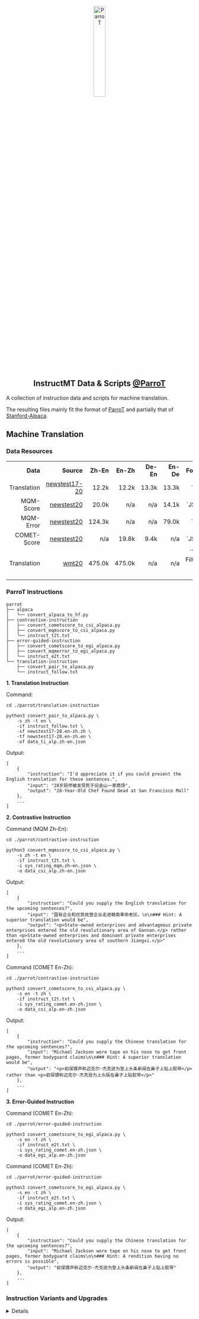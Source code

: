 <div align="center">
    <img width="25%" alt="ParroT" src="https://github.com/wxjiao/InstructMT/assets/31032829/3a19944b-d42d-45da-919b-320f1410a3a6">
    <h2>
    InstructMT Data & Scripts <a href="https://github.com/wxjiao/ParroT">@ParroT</a>
    </h2>
</div>

A collection of instruction data and scripts for machine translation.

The resulting files mainly fit the format of [ParroT](https://github.com/wxjiao/ParroT) and partially that of [Stanford-Alpaca](https://github.com/tatsu-lab/stanford_alpaca).

## Machine Translation

### Data Resources

<div align="center">
<table style="text-align:right">
  <tr>
    <th> Data </th>
    <th> Source </th>
    <th> Zh-En </th>
    <th> En-Zh </th>
    <th> De-En </th>
    <th> En-De </th>
    <th> Format </th>
  </tr>
  <tr>
    <td>Translation </td>
    <td> <a href="https://drive.google.com/drive/folders/19_kMgbH1R9VrYf72xCNDxILX5ptPct_a?usp=drive_link" >newstest17-20 </a> </td>
    <td> 12.2k </td>
    <td> 12.2k </td>
    <td> 13.3k </td>
    <td> 13.3k </td>
    <td> `TXT` </td>
  </tr>
  <tr>
    <td>MQM-Score </td>
    <td> <a href="https://drive.google.com/drive/folders/1OFmqJVtu_dhVYq-KNb478pmqdfqPNQSA?usp=drive_link" >newstest20 </a> </td>
    <td> 20.0k </td>
    <td> n/a </td>
    <td> n/a </td>
    <td> 14.1k </td>
    <td> `JSON` </td>
  </tr>
  <tr>
    <td>MQM-Error </td>
    <td> <a href="https://drive.google.com/drive/folders/18O5hZc9GVX6V5wq9PKb3hzSef0pgzkbO?usp=drive_link" >newstest20 </a> </td>
    <td> 124.3k </td>
    <td> n/a </td>
    <td> n/a </td>
    <td> 79.0k </td>
    <td> `TXT` </td>
  </tr>
  <tr>
    <td>COMET-Score </td>
    <td> <a href="https://drive.google.com/drive/folders/1wDiHYuu-vZiBnfGmzEigRpnmx2qFiFwF?usp=drive_link" >newstest20 </a> </td>
    <td> n/a </td>
    <td> 19.8k </td>
    <td> 9.4k </td>
    <td> n/a </td>
    <td> `JSON` </td>
  </tr>
  <tr>
    <td>Translation </td>
    <td> <a href="https://drive.google.com/drive/folders/1g7x0jrKlUfkEduy_gS7k7JFn7zPB7o_u?usp=drive_link" >wmt20 </a> </td>
    <td> 475.0k </td>
    <td> 475.0k </td>
    <td> n/a </td>
    <td> n/a </td>
    <td> `TXT`: Filtered from 26M </td>
  </tr>
</table>
</div>


### ParroT Instructions

```
parrot
├── alpaca
│   └── convert_alpaca_to_hf.py
├── contrastive-instruction
│   ├── convert_cometscore_to_csi_alpaca.py
│   ├── convert_mqmscore_to_csi_alpaca.py
│   └── instruct_t2t.txt
├── error-guided-instruction
│   ├── convert_cometscore_to_egi_alpaca.py
│   ├── convert_mqmerror_to_egi_alpaca.py
│   └── instruct_e2t.txt
└── translation-instruction
    ├── convert_pair_to_alpaca.py
    └── instruct_follow.txt
```

**1. Translation Instruction**

Command:
```
cd ./parrot/translation-instruction

python3 convert_pair_to_alpaca.py \
    -s zh -t en \
    -if instruct_follow.txt \
    -sf newstest17-20.en-zh.zh \
    -tf newstest17-20.en-zh.en \
    -of data_ti_alp.zh-en.json
```

Output:
```
[
    {
        "instruction": "I'd appreciate it if you could present the English translation for these sentences.",
        "input": "28岁厨师被发现死于旧金山一家商场",
        "output": "28-Year-Old Chef Found Dead at San Francisco Mall"
    },
    ...
]
```

**2. Contrastive Instruction**

Command (MQM Zh-En):
```
cd ./parrot/contrastive-instruction

python3 convert_mqmscore_to_csi_alpaca.py \
    -s zh -t en \
    -if instruct_t2t.txt \
    -i sys_rating_mqm.zh-en.json \
    -o data_csi_alp.zh-en.json
```

Output:
```
[
    {
        "instruction": "Could you supply the English translation for the upcoming sentences?",
        "input": "国有企业和优势民营企业走进赣南革命老区。\n\n### Hint: A superior translation would be",
        "output": "<p>State-owned enterprises and advantageous private enterprises entered the old revolutionary area of Gannan.</p> rather than <p>State-owned enterprises and dominant private enterprises entered the old revolutionary area of southern Jiangxi.</p>"
    },
    ...
]
```

Command (COMET En-Zh):
```
cd ./parrot/contrastive-instruction

python3 convert_cometscore_to_csi_alpaca.py \
    -s en -t zh \
    -if instruct_t2t.txt \
    -i sys_rating_comet.en-zh.json \
    -o data_csi_alp.en-zh.json
```

Output:
```
[
    {
        "instruction": "Could you supply the Chinese translation for the upcoming sentences?",
        "input": "Michael Jackson wore tape on his nose to get front pages, former bodyguard claims\n\n### Hint: A superior translation would be",
        "output": "<p>前保镖声称迈克尔·杰克逊为登上头条新闻在鼻子上贴上胶带</p> rather than <p>前保镖称迈克尔·杰克逊为上头版在鼻子上贴胶带</p>"
    },
    ...
]
```


**3. Error-Guided Instruction**

Command (COMET En-Zh):
```
cd ./parrot/error-guided-instruction

python3 convert_cometscore_to_egi_alpaca.py \
    -s en -t zh \
    -if instruct_e2t.txt \
    -i sys_rating_comet.en-zh.json \
    -o data_egi_alp.en-zh.json
```


Command (COMET En-Zh):
```
cd ./parrot/error-guided-instruction

python3 convert_cometscore_to_egi_alpaca.py \
    -s en -t zh \
    -if instruct_e2t.txt \
    -i sys_rating_comet.en-zh.json \
    -o data_egi_alp.en-zh.json
```

Output:
```
[
    {
        "instruction": "Could you supply the Chinese translation for the upcoming sentences?",
        "input": "Michael Jackson wore tape on his nose to get front pages, former bodyguard claims\n\n### Hint: A rendition having no errors is possible",
        "output": "前保镖声称迈克尔·杰克逊为登上头条新闻在鼻子上贴上胶带"
    },
    ...
]
```


### Instruction Variants and Upgrades

<details>
**1. Translation Instruction**

**【 Instruction + Source > Target 】**: Input the instruction and source sentence at the same time.

<p align="center">
    <img width="45%" alt="image" src="https://github.com/wxjiao/InstructMT/assets/31032829/b77eb575-6f7f-4ddb-8173-4eede4c9797c">
</p>

**【 Instruction > Response > Source > Target 】**: Input the instruction only, then the LLMs should remind the user to input the source sentence.

<p align="center">
    <img width="45%" alt="image" src="https://github.com/wxjiao/InstructMT/assets/31032829/2bad9b55-825a-440b-934b-591042c7b6b2">
</p>

**【 Source > Instruction > Target 】**: Translate the last chat record.

<p align="center">
    <img width="45%" alt="image" src="https://github.com/wxjiao/InstructMT/assets/31032829/bd53e282-67d4-4347-ae98-780f14f450ef">
</p>

</details>
